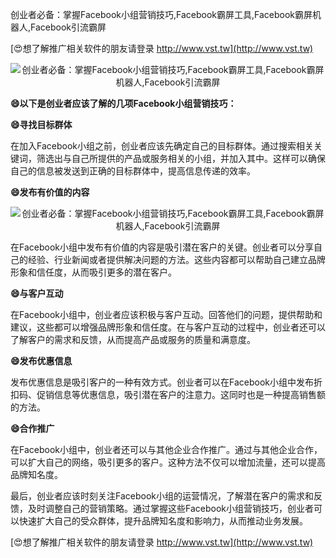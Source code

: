 创业者必备：掌握Facebook小组营销技巧,Facebook霸屏工具,Facebook霸屏机器人,Facebook引流霸屏

[😍想了解推广相关软件的朋友请登录 http://www.vst.tw](http://www.vst.tw)

 <center><img src="https://vst.tw/MP4/tuiguang/png/0.png" alt="创业者必备：掌握Facebook小组营销技巧,Facebook霸屏工具,Facebook霸屏机器人,Facebook引流霸屏"></center>

**😄以下是创业者应该了解的几项Facebook小组营销技巧：**

**😄寻找目标群体**

在加入Facebook小组之前，创业者应该先确定自己的目标群体。通过搜索相关关键词，筛选出与自己所提供的产品或服务相关的小组，并加入其中。这样可以确保自己的信息被发送到正确的目标群体中，提高信息传递的效率。

**😄发布有价值的内容**

 <center><img src="https://vst.tw/MP4/tuiguang/png/0.png" alt="创业者必备：掌握Facebook小组营销技巧,Facebook霸屏工具,Facebook霸屏机器人,Facebook引流霸屏"></center>

在Facebook小组中发布有价值的内容是吸引潜在客户的关键。创业者可以分享自己的经验、行业新闻或者提供解决问题的方法。这些内容都可以帮助自己建立品牌形象和信任度，从而吸引更多的潜在客户。

**😄与客户互动**

在Facebook小组中，创业者应该积极与客户互动。回答他们的问题，提供帮助和建议，这些都可以增强品牌形象和信任度。在与客户互动的过程中，创业者还可以了解客户的需求和反馈，从而提高产品或服务的质量和满意度。

**😄发布优惠信息**

发布优惠信息是吸引客户的一种有效方式。创业者可以在Facebook小组中发布折扣码、促销信息等优惠信息，吸引潜在客户的注意力。这同时也是一种提高销售额的方法。

**😄合作推广**

在Facebook小组中，创业者还可以与其他企业合作推广。通过与其他企业合作，可以扩大自己的网络，吸引更多的客户。这种方法不仅可以增加流量，还可以提高品牌知名度。

最后，创业者应该时刻关注Facebook小组的运营情况，了解潜在客户的需求和反馈，及时调整自己的营销策略。通过掌握这些Facebook小组营销技巧，创业者可以快速扩大自己的受众群体，提升品牌知名度和影响力，从而推动业务发展。

[😍想了解推广相关软件的朋友请登录 http://www.vst.tw](http://www.vst.tw)



